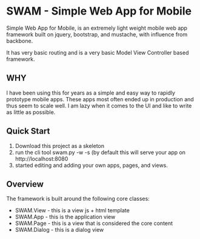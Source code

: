# SWAM - Simple Web App for Mobile

Simple Web App for Mobile, is an extremely light weight mobile web app framework built on jquery, bootstrap, and mustache, with influence from backbone.

It has very basic routing and is a very basic Model View Controller based framework.

## WHY

I have been using this for years as a simple and easy way to rapidly prototype mobile apps.  These apps most often ended up in production and thus seem to scale well.   I am lazy when it comes to the UI and like to write as little as possible.

## Quick Start

 1. Download this project as a skeleton
 2. run the cli tool swam.py -w -s (by default this will serve your app on http://localhost:8080
 3. started editing and adding your own apps, pages, and views.

## Overview

The framework is built around the following core classes:
 * SWAM.View - this is a view js + html template
 * SWAM.App - this is the application view
 * SWAM.Page - this is a view that is considered the core content
 * SWAM.Dialog - this is a dialog view

